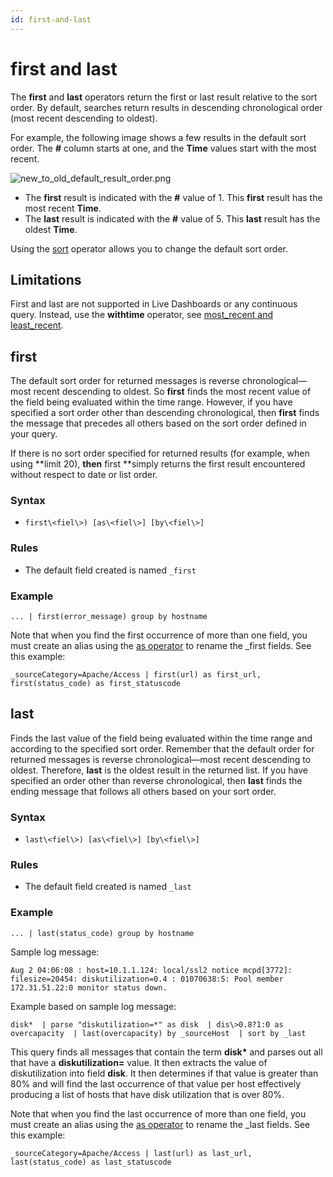 ```yaml
---
id: first-and-last
---
```


# first and last

The **first** and **last** operators return the first or last result
relative to the sort order. By default, searches return results in
descending chronological order (most recent descending to oldest).

For example, the following image shows a few results in the default sort
order. The **#** column starts at one, and the **Time** values
start with the most recent.

![new_to_old_default_result_order.png](../../static/img/Search-Query-Language/aaGroup/first-and-last/new_to_old_default_result_order.png)

* The **first** result is indicated with the **#** value of 1.
    This **first** result has the most recent **Time**.
* The **last** result is indicated with the **#** value of 5.
    This **last** result has the oldest **Time**.

Using the [sort](../Search-Operators/sort.md "sort") operator allows you
to change the default sort order.

## Limitations

First and last are not supported in Live Dashboards or any continuous
query. Instead, use the **withtime** operator, see [most_recent and
least_recent](most-recent-and-least-recent.md "most_recent and least_recent").

## first

The default sort order for returned messages is reverse
chronological—most recent descending to oldest. So **first** finds the
most recent value of the field being evaluated within the time range.
However, if you have specified a sort order other than descending
chronological, then **first** finds the message that precedes all others
based on the sort order defined in your query.

If there is no sort order specified for returned results (for example,
when using **limit 20), **then** first **simply returns the first result
encountered without respect to date or list order.

### Syntax

* `first\<fiel\>) [as\<fiel\>] [by\<fiel\>]`

### Rules

* The default field created is named `_first`

### Example

`... | first(error_message) group by hostname`

Note that when you find the first occurrence of more than one field, you
must create an alias using the [as
operator](../Search-Operators/as-operator.md) to rename the \_first
fields. See this example:

`_sourceCategory=Apache/Access | first(url) as first_url, first(status_code) as first_statuscode`

## last

Finds the last value of the field being evaluated within the time range
and according to the specified sort order. Remember that the default
order for returned messages is reverse chronological—most recent
descending to oldest. Therefore, **last** is the oldest result in the
returned list. If you have specified an order other than reverse
chronological, then **last** finds the ending message that follows all
others based on your sort order.

### Syntax

* `last\<fiel\>) [as\<fiel\>] [by\<fiel\>]`

### Rules

* The default field created is named `_last`

### Example

`... | last(status_code) group by hostname`

Sample log message:

    Aug 2 04:06:08 : host=10.1.1.124: local/ssl2 notice mcpd[3772]: filesize=20454: diskutilization=0.4 : 01070638:5: Pool member 172.31.51.22:0 monitor status down.

Example based on sample log message:

`disk*  | parse "diskutilization=*" as disk  | dis\>0.8?1:0 as overcapacity  | last(overcapacity) by _sourceHost  | sort by _last`

This query finds all messages that contain the term **disk\*** and
parses out all that have a **diskutilization=** value. It then extracts
the value of diskutilization into field **disk**. It then determines if
that value is greater than 80% and will find the last occurrence of that
value per host effectively producing a list of hosts that have disk
utilization that is over 80%.

Note that when you find the last occurrence of more than one field, you
must create an alias using the [as
operator](../Search-Operators/as-operator.md) to rename the
\_last fields. See this example:

`_sourceCategory=Apache/Access | last(url) as last_url, last(status_code) as last_statuscode`
